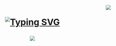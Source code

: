 <img align="right" src="http://visitor-badge.laobi.icu/badge?page_id=Miller38.Miller38 " />

<h1 align="center"> 
   <a href="https://git.io/typing-svg"><img src="https://readme-typing-svg.demolab.com?font=Fira+Code&pause=1000&width=435&lines=Hi+There!+I'm+Miller+Gutierrez!;" alt="Typing SVG" /></a>

   <a href="https://git.io/typing-svg"><img src="https://readme-typing-svg.herokuapp.com/?
  font=Righteous&size=35&center=true&vCenter=true&width=500&height=70&duration=4000&lines=Hi+There!+I'm+Miller+Gutierrez!;" />
    </a>

</h1>
